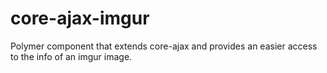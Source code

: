# core-ajax-imgur
Polymer component that extends core-ajax and provides an easier access to the info of an imgur image.
